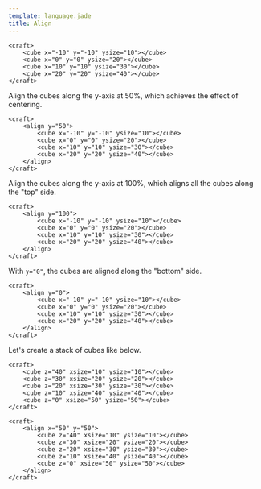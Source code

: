 ```yaml
---
template: language.jade
title: Align
---
```


```craftml
<craft>
    <cube x="-10" y="-10" ysize="10"></cube>
    <cube x="0" y="0" ysize="20"></cube>
    <cube x="10" y="10" ysize="30"></cube>
    <cube x="20" y="20" ysize="40"></cube>
</craft>
```

Align the cubes along the y-axis at 50%, which achieves the effect of centering.

```craftml
<craft>
    <align y="50">
        <cube x="-10" y="-10" ysize="10"></cube>
        <cube x="0" y="0" ysize="20"></cube>
        <cube x="10" y="10" ysize="30"></cube>
        <cube x="20" y="20" ysize="40"></cube>
    </align>
</craft>
```

Align the cubes along the y-axis at 100%, which aligns all the cubes along the "top" side.

```craftml
<craft>
    <align y="100">
        <cube x="-10" y="-10" ysize="10"></cube>
        <cube x="0" y="0" ysize="20"></cube>
        <cube x="10" y="10" ysize="30"></cube>
        <cube x="20" y="20" ysize="40"></cube>
    </align>
</craft>
```

With `y="0"`, the cubes are aligned along the "bottom" side. 

```craftml
<craft>
    <align y="0">
        <cube x="-10" y="-10" ysize="10"></cube>
        <cube x="0" y="0" ysize="20"></cube>
        <cube x="10" y="10" ysize="30"></cube>
        <cube x="20" y="20" ysize="40"></cube>
    </align>
</craft>
```

Let's create a stack of cubes like below.

```craftml
<craft>
    <cube z="40" xsize="10" ysize="10"></cube>
    <cube z="30" xsize="20" ysize="20"></cube>
    <cube z="20" xsize="30" ysize="30"></cube>
    <cube z="10" xsize="40" ysize="40"></cube>
    <cube z="0" xsize="50" ysize="50"></cube>
</craft>
```


```craftml
<craft>
    <align x="50" y="50">
        <cube z="40" xsize="10" ysize="10"></cube>
        <cube z="30" xsize="20" ysize="20"></cube>
        <cube z="20" xsize="30" ysize="30"></cube>
        <cube z="10" xsize="40" ysize="40"></cube>
        <cube z="0" xsize="50" ysize="50"></cube>
    </align>
</craft>
```